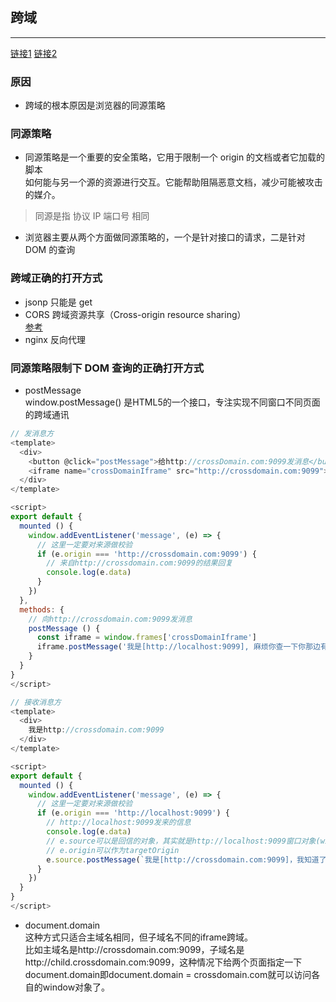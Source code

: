 ## 跨域
-----
[链接1](https://segmentfault.com/a/1190000015597029)
[链接2](https://mp.weixin.qq.com/s/CGP6Aw2Hnv1vBZz_i2YFWg)
### 原因
* 跨域的根本原因是浏览器的同源策略

### 同源策略
* 同源策略是一个重要的安全策略，它用于限制一个 origin 的文档或者它加载的脚本  
  如何能与另一个源的资源进行交互。它能帮助阻隔恶意文档，减少可能被攻击的媒介。
> 同源是指 协议 IP 端口号 相同
* 浏览器主要从两个方面做同源策略的，一个是针对接口的请求，二是针对 DOM 的查询

### 跨域正确的打开方式
* jsonp 只能是 get
* CORS 跨域资源共享（Cross-origin resource sharing）  
  [参考](http://www.ruanyifeng.com/blog/2016/04/cors.html)
* nginx 反向代理

### 同源策略限制下 DOM 查询的正确打开方式
* postMessage  
  window.postMessage() 是HTML5的一个接口，专注实现不同窗口不同页面的跨域通讯
```js
// 发消息方
<template>
  <div>
    <button @click="postMessage">给http://crossDomain.com:9099发消息</button>
    <iframe name="crossDomainIframe" src="http://crossdomain.com:9099"></iframe>
  </div>
</template>

<script>
export default {
  mounted () {
    window.addEventListener('message', (e) => {
      // 这里一定要对来源做校验
      if (e.origin === 'http://crossdomain.com:9099') {
        // 来自http://crossdomain.com:9099的结果回复
        console.log(e.data)
      }
    })
  },
  methods: {
    // 向http://crossdomain.com:9099发消息
    postMessage () {
      const iframe = window.frames['crossDomainIframe']
      iframe.postMessage('我是[http://localhost:9099], 麻烦你查一下你那边有没有id为app的Dom', 'http://crossdomain.com:9099')
    }
  }
}
</script>
```
```js
// 接收消息方
<template>
  <div>
    我是http://crossdomain.com:9099
  </div>
</template>

<script>
export default {
  mounted () {
    window.addEventListener('message', (e) => {
      // 这里一定要对来源做校验
      if (e.origin === 'http://localhost:9099') {
        // http://localhost:9099发来的信息
        console.log(e.data)
        // e.source可以是回信的对象，其实就是http://localhost:9099窗口对象(window)的引用
        // e.origin可以作为targetOrigin
        e.source.postMessage(`我是[http://crossdomain.com:9099]，我知道了兄弟，这就是你想知道的结果：${document.getElementById('app') ? '有id为app的Dom' : '没有id为app的Dom'}`, e.origin);
      }
    })
  }
}
</script>
```
* document.domain  
  这种方式只适合主域名相同，但子域名不同的iframe跨域。  
  比如主域名是http://crossdomain.com:9099，子域名是http://child.crossdomain.com:9099，这种情况下给两个页面指定一下document.domain即document.domain = crossdomain.com就可以访问各自的window对象了。